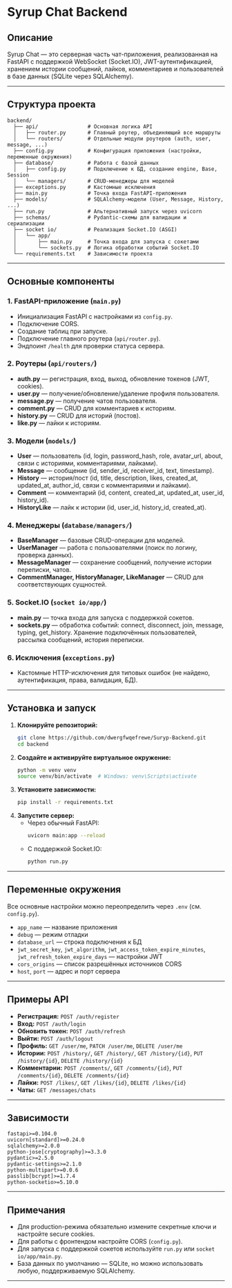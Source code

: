 # Syrup Chat Backend

## Описание

Syrup Chat — это серверная часть чат-приложения, реализованная на FastAPI с поддержкой WebSocket (Socket.IO), JWT-аутентификацией, хранением истории сообщений, лайков, комментариев и пользователей в базе данных (SQLite через SQLAlchemy).

---

## Структура проекта

```
backend/
  ├── api/                # Основная логика API
  │   ├── router.py       # Главный роутер, объединяющий все маршруты
  │   └── routers/        # Отдельные модули роутеров (auth, user, message, ...)
  ├── config.py           # Конфигурация приложения (настройки, переменные окружения)
  ├── database/           # Работа с базой данных
  │   ├── config.py       # Подключение к БД, создание engine, Base, Session
  │   └── managers/       # CRUD-менеджеры для моделей
  ├── exceptions.py       # Кастомные исключения
  ├── main.py             # Точка входа FastAPI-приложения
  ├── models/             # SQLAlchemy-модели (User, Message, History, ...)
  ├── run.py              # Альтернативный запуск через uvicorn
  ├── schemas/            # Pydantic-схемы для валидации и сериализации
  ├── socket io/          # Реализация Socket.IO (ASGI)
  │   └── app/
  │       ├── main.py     # Точка входа для запуска с сокетами
  │       └── sockets.py  # Логика обработки событий Socket.IO
  └── requirements.txt    # Зависимости проекта
```

---

## Основные компоненты

### 1. FastAPI-приложение (`main.py`)
- Инициализация FastAPI с настройками из `config.py`.
- Подключение CORS.
- Создание таблиц при запуске.
- Подключение главного роутера (`api/router.py`).
- Эндпоинт `/health` для проверки статуса сервера.

### 2. Роутеры (`api/routers/`)
- **auth.py** — регистрация, вход, выход, обновление токенов (JWT, cookies).
- **user.py** — получение/обновление/удаление профиля пользователя.
- **message.py** — получение чатов пользователя.
- **comment.py** — CRUD для комментариев к историям.
- **history.py** — CRUD для историй (постов).
- **like.py** — лайки к историям.

### 3. Модели (`models/`)
- **User** — пользователь (id, login, password_hash, role, avatar_url, about, связи с историями, комментариями, лайками).
- **Message** — сообщение (id, sender_id, receiver_id, text, timestamp).
- **History** — история/пост (id, title, description, likes, created_at, updated_at, author_id, связи с комментариями и лайками).
- **Comment** — комментарий (id, content, created_at, updated_at, user_id, history_id).
- **HistoryLike** — лайк к истории (id, user_id, history_id, created_at).

### 4. Менеджеры (`database/managers/`)
- **BaseManager** — базовые CRUD-операции для моделей.
- **UserManager** — работа с пользователями (поиск по логину, проверка данных).
- **MessageManager** — сохранение сообщений, получение истории переписки, чатов.
- **CommentManager, HistoryManager, LikeManager** — CRUD для соответствующих сущностей.

### 5. Socket.IO (`socket io/app/`)
- **main.py** — точка входа для запуска с поддержкой сокетов.
- **sockets.py** — обработка событий: connect, disconnect, join, message, typing, get_history. Хранение подключённых пользователей, рассылка сообщений, история переписки.

### 6. Исключения (`exceptions.py`)
- Кастомные HTTP-исключения для типовых ошибок (не найдено, аутентификация, права, валидация, БД).

---

## Установка и запуск

1. **Клонируйте репозиторий:**
   ```bash
   git clone https://github.com/dwergfwqefrewe/Suryp-Backend.git
   cd backend
   ```  
2. **Создайте и активируйте виртуальное окружение:**
   ```bash
   python -m venv venv
   source venv/bin/activate  # Windows: venv\Scripts\activate
   ```
3. **Установите зависимости:**
   ```bash
   pip install -r requirements.txt
   ```
4. **Запустите сервер:**
   - Через обычный FastAPI:
     ```bash
     uvicorn main:app --reload
     ```
   - С поддержкой Socket.IO:
     ```bash
     python run.py
     ```

---

## Переменные окружения

Все основные настройки можно переопределить через `.env` (см. `config.py`).

- `app_name` — название приложения
- `debug` — режим отладки
- `database_url` — строка подключения к БД
- `jwt_secret_key`, `jwt_algorithm`, `jwt_access_token_expire_minutes`, `jwt_refresh_token_expire_days` — настройки JWT
- `cors_origins` — список разрешённых источников CORS
- `host`, `port` — адрес и порт сервера

---

## Примеры API

- **Регистрация:** `POST /auth/register`
- **Вход:** `POST /auth/login`
- **Обновить токен:** `POST /auth/refresh`
- **Выйти:** `POST /auth/logout`
- **Профиль:** `GET /user/me`, `PATCH /user/me`, `DELETE /user/me`
- **Истории:** `POST /history/`, `GET /history/`, `GET /history/{id}`, `PUT /history/{id}`, `DELETE /history/{id}`
- **Комментарии:** `POST /comments/`, `GET /comments/{id}`, `PUT /comments/{id}`, `DELETE /comments/{id}`
- **Лайки:** `POST /likes/`, `GET /likes/{id}`, `DELETE /likes/{id}`
- **Чаты:** `GET /messages/chats`

---

## Зависимости

```
fastapi>=0.104.0
uvicorn[standard]>=0.24.0
sqlalchemy>=2.0.0
python-jose[cryptography]>=3.3.0
pydantic>=2.5.0
pydantic-settings>=2.1.0
python-multipart>=0.0.6
passlib[bcrypt]>=1.7.4
python-socketio>=5.10.0
```

---

## Примечания
- Для production-режима обязательно измените секретные ключи и настройте secure cookies.
- Для работы с фронтендом настройте CORS (`config.py`).
- Для запуска с поддержкой сокетов используйте `run.py` или `socket io/app/main.py`.
- База данных по умолчанию — SQLite, но можно использовать любую, поддерживаемую SQLAlchemy.

---
